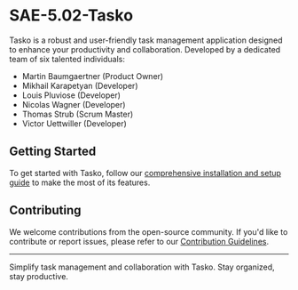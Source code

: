# SAE-5.02-Tasko

Tasko is a robust and user-friendly task management application designed to enhance your productivity and collaboration. Developed by a dedicated team of six talented individuals:

- Martin Baumgaertner (Product Owner)
- Mikhail Karapetyan (Developer)
- Louis Pluviose (Developer)
- Nicolas Wagner (Developer)
- Thomas Strub (Scrum Master)
- Victor Uettwiller (Developer)


## Getting Started

To get started with Tasko, follow our [comprehensive installation and setup guide](https://github.com/martinbaumg/SAE-5.02-Tasko/blob/main/BACKEND/docs/User%20Documentation.md) to make the most of its features.

## Contributing

We welcome contributions from the open-source community. If you'd like to contribute or report issues, please refer to our [Contribution Guidelines](link).

---

Simplify task management and collaboration with Tasko. Stay organized, stay productive.

